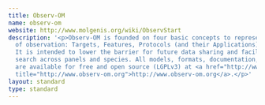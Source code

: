 ```yaml
---
title: Observ-OM
name: observ-om
website: http://www.molgenis.org/wiki/ObservStart
description: '<p>Observ-OM is founded on four basic concepts to represent any kind
  of observation: Targets, Features, Protocols (and their Applications), and Values.
  It is intended to lower the barrier for future data sharing and facilitate integrated
  search across panels and species. All models, formats, documentation, and software
  are available for free and open source (LGPLv3) at <a href="http://www.observ-om.org"
  title="http://www.observ-om.org">http://www.observ-om.org</a>.</p>'
layout: standard
type: standard
---
```


